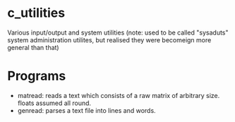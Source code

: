 # c\_utilities
Various input/output and system utilities
(note: used to be called "sysaduts" system administration
utilites, but realised they were becomeign more general than that)

# Programs
* matread: reads a text which consists of a raw matrix of arbitrary size. floats assumed all round.
* genread: parses a text file into lines and words.


